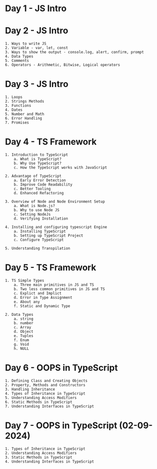 # Day 1 - JS Intro


# Day 2 - JS Intro
    1. Ways to write JS
    2. Variable - var, let, const
    3. Ways to show the output - console.log, alert, confirm, prompt
    4. Data Types
    5. Comments
    6. Operators - Arithmetic, Bitwise, Logical operators

# Day 3 - JS Intro
    1. Loops
    2. Strings Methods
    3. Functions
    4. Dates
    5. Number and Math
    6. Error Handling
    7. Promises


# Day 4 - TS Framework
    1. Introduction to TypeScript
        a. What is TypeScript?
        b. Why Use TypeScript?
        c. How the TypeScript works with JavaScript

    2. Advantage of TypeScript
        a. Early Error Detection
        b. Improve Code Readability
        c. Better Tooling
        d. Enhanced Refactoring
    
    3. Overview of Node and Node Environment Setup
        a. What is Node.js?
        b. Why to use Node JS
        c. Setting NodeJs 
        d. Verifying Installation

    4. Installing and configuring typescript Engine
        a. Installing TypeScript
        b. Setting up TypeScript Project
        c. Configure TypeScript

    5. Understanding Transpilation

# Day 5 - TS Framework
    1. TS Simple Types
        a. Three main primitives in JS and TS
        b. Two less common primitives in JS and TS
        c. Explict and Implict
        d. Error in Type Assignment
        e. About any
        f. Static and Dynamic Type

    2. Data Types
        a. string
        b. number
        c. Array
        d. Object
        e. Tuples
        f. Enum
        g. Void
        h. NULL

# Day 6 - OOPS in TypeScript
    1. Defining Class and Creating Objects
    2. Property, Methods and Constructors 
    3. Handling Inheritance
    4. Types of Inheritance in TypeScript
    5. Understanding Access Modifiers
    6. Static Methods in TypeScript 
    7. Understanding Interfaces in TypeScript

# Day 7 - OOPS in TypeScript (02-09-2024)
    1. Types of Inheritance in TypeScript
    2. Understanding Access Modifiers
    3. Static Methods in TypeScript 
    4. Understanding Interfaces in TypeScript